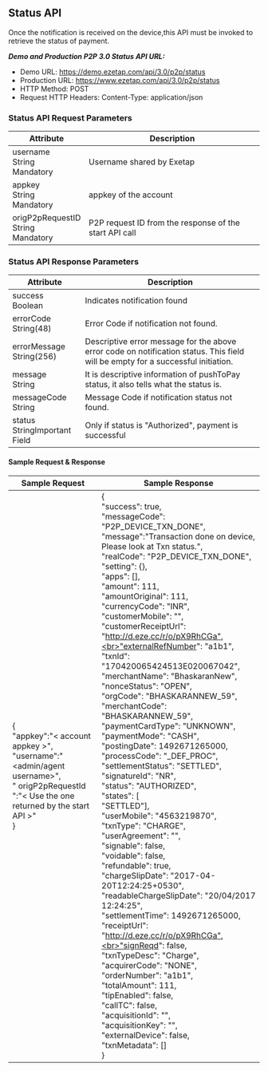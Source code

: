 ## Status API

Once the notification is received on the device,this API must be invoked to retrieve the status of payment.

***Demo and Production P2P 3.0 Status API URL:***
- Demo URL: https://demo.ezetap.com/api/3.0/p2p/status
- Production URL: https://www.ezetap.com/api/3.0/p2p/status
- HTTP Method: POST
- Request HTTP Headers: Content-Type: application/json


### Status API Request Parameters

<table class = "params">
<thead class = "paramhead">
<tr><th class = "parameter">Attribute</th><th class = "Desc">Description</th></tr>
</thead>
<tbody>
<tr><td>username<br><span>String</span><br><span>Mandatory</span></td><td>Username shared by Exetap</td></tr>
<tr><td>appkey<br><span>String</span><br><span>Mandatory</span></td><td>appkey of the account</td></tr>
<tr><td>origP2pRequestID<br><span>String</span><br><span>Mandatory</span></td><td>P2P request ID from the response of the start API call </td></tr>
</tbody>
</table>


### Status API Response Parameters

<table class = "params">
<thead class = "paramhead">
<tr><th class = "parameter">Attribute</th><th class = "Desc">Description</th></tr>
</thead>
<tbody>
<tr><td>success<br><span>Boolean</span></td><td>Indicates notification found</td></tr>
<tr><td>errorCode<br><span>String(48)</span></td><td>Error Code if notification not found.</td></tr>
<tr><td>errorMessage<br><span>String(256)</span></td><td>Descriptive error message for the above error code on notification status. This field will be empty for a successful initiation.</td></tr>
<tr><td>message<br><span>String</span></td><td>It is descriptive information of pushToPay status, it also tells what the status is.</td></tr>
<tr><td>messageCode<br><span>String</span></td><td>Message Code if notification status not found.</td></tr>
<tr><td>status<br><span>String</span><span>Important Field</span></td><td>Only if status is "Authorized", payment is successful</td></tr>
</tbody>
</table>


#### Sample Request & Response

|Sample Request|Sample Response|
|-----|-----|
|{<br>"appkey":"< account appkey >",<br>"username":"<admin/agent username>",<br>" origP2pRequestId ":"< Use the one returned by the start API >" <br>}|{<br>"success": true,<br>"messageCode": "P2P_DEVICE_TXN_DONE",<br>"message":"Transaction done on device, Please look at Txn status.",<br>"realCode": "P2P_DEVICE_TXN_DONE",<br>"setting": {},<br>"apps": [],<br>"amount": 111,<br>"amountOriginal": 111,<br>"currencyCode": "INR",<br>"customerMobile": "",<br>"customerReceiptUrl": "http://d.eze.cc/r/o/pX9RhCGa",<br>"externalRefNumber": "a1b1",<br>"txnId": "170420065424513E020067042",<br>"merchantName": "BhaskaranNew",<br>"nonceStatus": "OPEN",<br>"orgCode": "BHASKARANNEW_59",<br>"merchantCode": "BHASKARANNEW_59",<br>"paymentCardType": "UNKNOWN",<br>"paymentMode": "CASH",<br>"postingDate": 1492671265000,<br>"processCode": "_DEF_PROC",<br>"settlementStatus": "SETTLED",<br>"signatureId": "NR",<br>"status": "AUTHORIZED",<br>"states": [<br>"SETTLED"],<br>"userMobile": "4563219870",<br>"txnType": "CHARGE",<br>"userAgreement": "",<br>"signable": false,<br>"voidable": false,<br>"refundable": true,<br>"chargeSlipDate": "2017-04-20T12:24:25+0530",<br>"readableChargeSlipDate": "20/04/2017 12:24:25",<br>"settlementTime": 1492671265000,<br>"receiptUrl": "http://d.eze.cc/r/o/pX9RhCGa",<br>"signReqd": false,<br>"txnTypeDesc": "Charge",<br>"acquirerCode": "NONE",<br>"orderNumber": "a1b1",<br>"totalAmount": 111,<br>"tipEnabled": false,<br>"callTC": false,<br>"acquisitionId": "",<br>"acquisitionKey": "",<br>"externalDevice": false,<br>"txnMetadata": []<br>}